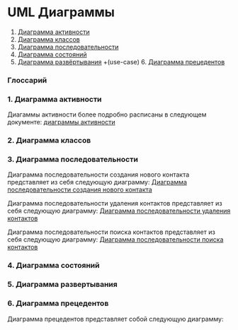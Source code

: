 # UML Диаграммы
1. [Диаграмма активности](#1)
2. [Диаграмма классов](#2)
3. [Диаграмма последовательности](#3)
4. [Диаграмма состояний](#4)
5. [Диаграмма развёртывания](#5)
+(use-case) 6. [Диаграмма прецедентов](#6)

### Глоссарий

### 1. Диаграмма активности<a name="1"></a>
Диагаммы активности более подробно расписаны в следующем документе: [диаграммы активности](https://github.com/evgenyv13/ContBook/blob/master/docs/Project%20Documentation/UMLDiagrams/IMG/Activity%20Diagram/README.md)

### 2. Диаграмма классов<a name="2"></a>
  
### 3. Диаграмма последовательности<a name="3"></a>
Диаграмма последовательности создания нового контакта представляет из себя следующую диаграмму:
[Диаграмма последовательности создания нового контакта](https://github.com/evgenyv13/ContBook/blob/master/docs/Project%20Documentation/UMLDiagrams/IMG/Sequence%20Diagram/createContact.png)

Диаграмма последовательности удаления контактов представляет из себя следующую диаграмму:
[Диаграмма последовательности удаления контактов](https://github.com/evgenyv13/ContBook/blob/master/docs/Project%20Documentation/UMLDiagrams/IMG/Sequence%20Diagram/deleteContact.png)

Диаграмма последовательности поиска контактов представляет из себя следующую диаграмму:
[Диаграмма последовательности поиска контактов](https://github.com/evgenyv13/ContBook/blob/master/docs/Project%20Documentation/UMLDiagrams/IMG/Sequence%20Diagram/findContact.png)



### 4. Диаграмма состояний<a name="4"></a>

### 5. Диаграмма развертывания<a name="5"></a>

### 6. Диаграмма прецедентов<a name="6"></a>
Диаграмма прецедентов представляет собой следующую диаграмму: 
